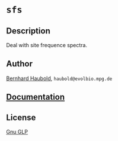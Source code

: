 # `sfs`
## Description
Deal with site frequence spectra.
## Author
[Bernhard Haubold](http://thymine.evolbio.mpg.de/), `haubold@evolbio.mpg.de`
## [Documentation](http://github.com/evolbioinf/sfs/tree/master/doc/sfs.pdf)
## License
[Gnu GLP](https://www.gnu.org/licenses/gpl-3.0.en.html)
